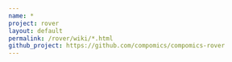 ```yaml
---
name: *
project: rover
layout: default
permalink: /rover/wiki/*.html
github_project: https://github.com/compomics/compomics-rover
---
```



